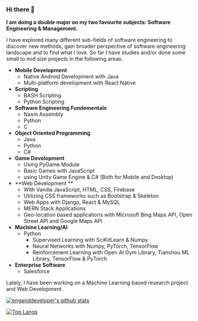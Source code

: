 ### Hi there 👋

**I am doing a double major on my two favourite subjects: Software Engineering & Management.**

I have explored many different sub-fields of software engineering to discover new methods, gain broader perspective of software engineering landscape and to find what I love. So far I have studies and/or done some small to mid size projects in the following areas:
* **Mobile Development**
  * Native Android Development with Java
  * Multi-platform development with React Native
* **Scripting**
  * BASH Scripting
  * Python Scripting 
* **Software Engineering Fundementals**
  * Nasm Assembly
  * Python
  * C
* **Object Oriented Programming**
  * Java
  * Python
  * C#
* **Game Development**
  * Using PyGame Module
  * Basic Games with JavaScript 
  * using Unity Game Engine & C# (Both for Mobile and Desktop)
* **Web Development **
  * With Vanilla JavaScript, HTML, CSS, Firebase
  * Utilizing CSS frameworks such as Bootstrap & Skeleton
  * Web Apps with Django, React & MySQL
  * MERN Stack Applications
  * Geo-location based applications with Microsoft Bing Maps API, Open Street API and Google Maps API
* **Machine Learning/AI**
  * Python
    * Supervised Learning with SciKitLearn & Numpy
    * Neural Networks with Numpy, PyTorch, TensorFlow
    * Reinforcement Learning with Open AI Gym Library, Tianshou ML Library, TensorFlow & PyTorch
* **Enterprise Software**
  * Salesforce   

Lately, I have been working on a Machine Learning based research project and Web Development.

<!--
**EngandDeveloper/EngandDeveloper** is a ✨ _special_ ✨ repository because its `README.md` (this file) appears on your GitHub profile.

Here are some ideas to get you started:

- 🔭 I’m currently working on ...
- 🌱 I’m currently learning ...
- 👯 I’m looking to collaborate on ...
- 🤔 I’m looking for help with ...
- 💬 Ask me about ...
- 📫 How to reach me: ...
- 😄 Pronouns: ...
- ⚡ Fun fact: ...
-->

<!-- Code for Github Stats -->
[![enganddeveloper's github stats](https://github-readme-stats.vercel.app/api?username=enganddeveloper&count_private=true&show_icons=true&theme=radical&hide_rank=false)](https://github.com/anuraghazra/github-readme-stats)

<!-- Code for Showing Most Frequently Used Programming Languages -->
[![Top Langs](https://github-readme-stats.vercel.app/api/top-langs/?username=enganddeveloper)](https://github.com/anuraghazra/github-readme-stats)
